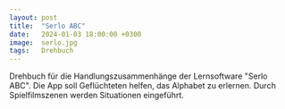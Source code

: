 ```yaml
---
layout: post
title:  "Serlo ABC"
date:   2024-01-03 18:00:00 +0300
image:  serlo.jpg
tags:   Drehbuch
---
```


Drehbuch für die Handlungszusammenhänge der Lernsoftware "Serlo ABC". Die App soll Geflüchteten helfen, das Alphabet zu erlernen. Durch Spielfilmszenen werden Situationen eingeführt.





